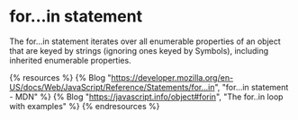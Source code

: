 # for...in statement

The for...in statement iterates over all enumerable properties of an object that are keyed by strings (ignoring ones keyed by Symbols), including inherited enumerable properties.

{% resources %}
  {% Blog "https://developer.mozilla.org/en-US/docs/Web/JavaScript/Reference/Statements/for...in", "for...in statement - MDN" %}
  {% Blog "https://javascript.info/object#forin", "The for..in loop with examples" %}
{% endresources %}